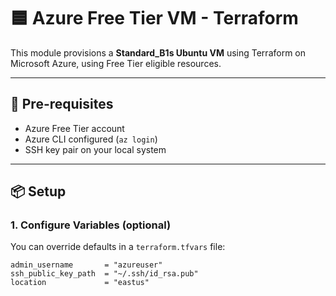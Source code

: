 # 🟦 Azure Free Tier VM - Terraform

This module provisions a **Standard_B1s Ubuntu VM** using Terraform on Microsoft Azure, using Free Tier eligible resources.

---

## 🔧 Pre-requisites

- Azure Free Tier account
- Azure CLI configured (`az login`)
- SSH key pair on your local system

---

## 📦 Setup

### 1. Configure Variables (optional)

You can override defaults in a `terraform.tfvars` file:
```hcl
admin_username       = "azureuser"
ssh_public_key_path  = "~/.ssh/id_rsa.pub"
location             = "eastus"
